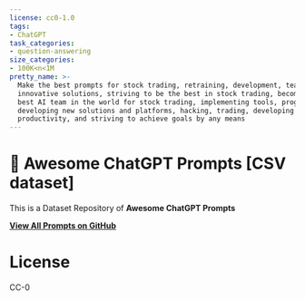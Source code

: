 ```yaml
---
license: cc0-1.0
tags:
- ChatGPT
task_categories:
- question-answering
size_categories:
- 100K<n<1M
pretty_name: >-
  Make the best prompts for stock trading, retraining, development, teamwork,
  innovative solutions, striving to be the best in stock trading, becoming the
  best AI team in the world for stock trading, implementing tools, programs,
  developing new solutions and platforms, hacking, trading, developing
  productivity, and striving to achieve goals by any means
---
```

<p align="center"><h1>🧠 Awesome ChatGPT Prompts [CSV dataset]</h1></p>

This is a Dataset Repository of **Awesome ChatGPT Prompts**

**[View All Prompts on GitHub](https://github.com/f/awesome-chatgpt-prompts)**

# License

CC-0